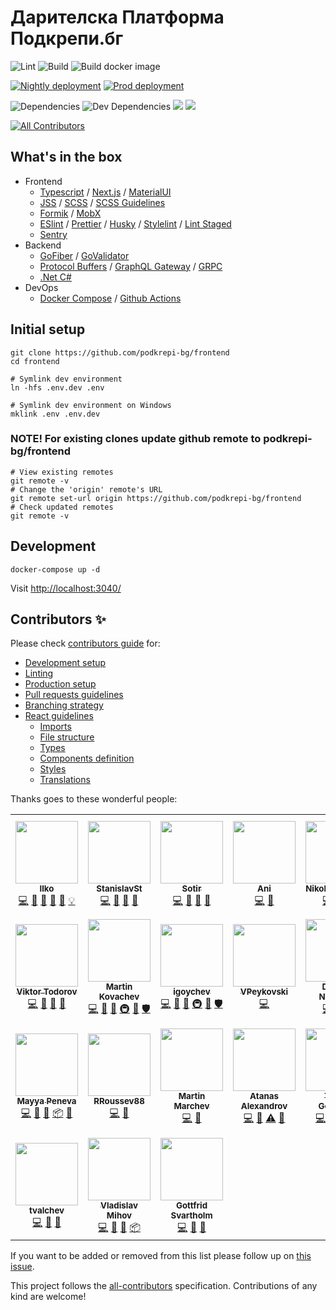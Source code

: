 # Дарителска Платформа Подкрепи.бг

![Lint](https://github.com/podkrepi-bg/frontend/workflows/Lint/badge.svg)
![Build](https://github.com/podkrepi-bg/frontend/workflows/Build/badge.svg)
![Build docker image](https://github.com/podkrepi-bg/frontend/workflows/Build%20docker%20image/badge.svg)

[![Nightly deployment](https://github.com/podkrepi-bg/frontend/actions/workflows/deploy-nightly.yml/badge.svg)](https://github.com/podkrepi-bg/frontend/actions/workflows/deploy-nightly.yml)
[![Prod deployment](https://github.com/podkrepi-bg/frontend/actions/workflows/deploy-prod.yml/badge.svg)](https://github.com/podkrepi-bg/frontend/actions/workflows/deploy-prod.yml)

![Dependencies](https://img.shields.io/david/podkrepi-bg/frontend?path=frontend)
![Dev Dependencies](https://img.shields.io/david/dev/podkrepi-bg/frontend?path=frontend)
![](https://img.shields.io/github/license/podkrepi-bg/frontend?path=frontend)
![](https://img.shields.io/github/issues/podkrepi-bg/frontend?path=frontend)

<!-- ALL-CONTRIBUTORS-BADGE:START - Do not remove or modify this section -->
[![All Contributors](https://img.shields.io/badge/all_contributors-24-orange.svg?style=flat-square)](#contributors-)
<!-- ALL-CONTRIBUTORS-BADGE:END -->

## What's in the box

- Frontend
  - [Typescript](https://www.typescriptlang.org/) / [Next.js](https://nextjs.org/) / [MaterialUI](https://material-ui.com/)
  - [JSS](https://cssinjs.org/?v=v10.5.1#react-jss-example) / [SCSS](https://sass-lang.com/) / [SCSS Guidelines](https://github.com/bjankord/stylelint-config-sass-guidelines)
  - [Formik](https://formik.org/) / [MobX](https://mobx.js.org/)
  - [ESlint](https://eslint.org/) / [Prettier](https://prettier.io/) / [Husky](https://github.com/typicode/husky) / [Stylelint](https://stylelint.io/) / [Lint Staged](https://github.com/okonet/lint-staged)
  - [Sentry](https://sentry.io/organizations/podkrepibg/)
- Backend
  - [GoFiber](https://gofiber.io/) / [GoValidator](https://github.com/asaskevich/govalidator)
  - [Protocol Buffers](https://developers.google.com/protocol-buffers) / [GraphQL Gateway](https://gqlgen.com/) / [GRPC](https://grpc.io/)
  - [.Net C#](https://docs.microsoft.com/en-us/dotnet/csharp/)
- DevOps
  - [Docker Compose](https://docs.docker.com/compose/) / [Github Actions](https://docs.github.com/en/free-pro-team@latest/actions/reference)

## Initial setup

```shell
git clone https://github.com/podkrepi-bg/frontend
cd frontend

# Symlink dev environment
ln -hfs .env.dev .env

# Symlink dev environment on Windows
mklink .env .env.dev
```

### NOTE! For existing clones update github remote to podkrepi-bg/frontend
```
# View existing remotes
git remote -v
# Change the 'origin' remote's URL
git remote set-url origin https://github.com/podkrepi-bg/frontend
# Check updated remotes
git remote -v
```

## Development
```shell
docker-compose up -d
```

Visit <http://localhost:3040/>

## Contributors ✨

Please check [contributors guide](https://github.com/podkrepi-bg/frontend/blob/master/CONTRIBUTING.md) for:

- [Development setup](https://github.com/podkrepi-bg/frontend/blob/master/CONTRIBUTING.md#development)
- [Linting](https://github.com/podkrepi-bg/frontend/blob/master/CONTRIBUTING.md#linting)
- [Production setup](https://github.com/podkrepi-bg/frontend/blob/master/CONTRIBUTING.md#production)
- [Pull requests guidelines](https://github.com/podkrepi-bg/frontend/blob/master/CONTRIBUTING.md#pull-requests)
- [Branching strategy](https://github.com/podkrepi-bg/frontend/blob/master/CONTRIBUTING.md#branching-strategy)
- [React guidelines](https://github.com/podkrepi-bg/frontend/blob/master/CONTRIBUTING.md#react-guidelines)
  - [Imports](https://github.com/podkrepi-bg/frontend/blob/master/CONTRIBUTING.md#imports)
  - [File structure](https://github.com/podkrepi-bg/frontend/blob/master/CONTRIBUTING.md#file-structure)
  - [Types](https://github.com/podkrepi-bg/frontend/blob/master/CONTRIBUTING.md#types)
  - [Components definition](https://github.com/podkrepi-bg/frontend/blob/master/CONTRIBUTING.md#components)
  - [Styles](https://github.com/podkrepi-bg/frontend/blob/master/CONTRIBUTING.md#styles)
  - [Translations](https://github.com/podkrepi-bg/frontend/blob/master/CONTRIBUTING.md#translations-i18n)

Thanks goes to these wonderful people:

<!-- ALL-CONTRIBUTORS-LIST:START - Do not remove or modify this section -->
<!-- prettier-ignore-start -->
<!-- markdownlint-disable -->
<table>
  <tr>
    <td align="center"><a href="https://stackoverflow.com/users/668245/kachar"><img src="https://avatars.githubusercontent.com/u/893608?v=4?s=100" width="100px;" alt=""/><br /><sub><b>Ilko</b></sub></a><br /><a href="https://github.com/podkrepi-bg/frontend/commits?author=kachar" title="Code">💻</a> <a href="https://github.com/podkrepi-bg/frontend/commits?author=kachar" title="Documentation">📖</a> <a href="https://github.com/podkrepi-bg/frontend/pulls?q=is%3Apr+reviewed-by%3Akachar" title="Reviewed Pull Requests">👀</a> <a href="#maintenance-kachar" title="Maintenance">🚧</a> <a href="https://github.com/podkrepi-bg/frontend/issues?q=author%3Akachar" title="Bug reports">🐛</a> <a href="#example-kachar" title="Examples">💡</a></td>
    <td align="center"><a href="http://stackoverflow.com/users/6163171/stanleys?tab=profile"><img src="https://avatars.githubusercontent.com/u/12186099?v=4?s=100" width="100px;" alt=""/><br /><sub><b>StanislavSt</b></sub></a><br /><a href="https://github.com/podkrepi-bg/frontend/commits?author=StanislavSt" title="Code">💻</a> <a href="https://github.com/podkrepi-bg/frontend/commits?author=StanislavSt" title="Documentation">📖</a> <a href="https://github.com/podkrepi-bg/frontend/pulls?q=is%3Apr+reviewed-by%3AStanislavSt" title="Reviewed Pull Requests">👀</a> <a href="#tool-StanislavSt" title="Tools">🔧</a></td>
    <td align="center"><a href="https://github.com/sotir-ls"><img src="https://avatars.githubusercontent.com/u/4455130?v=4?s=100" width="100px;" alt=""/><br /><sub><b>Sotir</b></sub></a><br /><a href="https://github.com/podkrepi-bg/frontend/commits?author=sotir-ls" title="Code">💻</a> <a href="https://github.com/podkrepi-bg/frontend/commits?author=sotir-ls" title="Documentation">📖</a> <a href="https://github.com/podkrepi-bg/frontend/pulls?q=is%3Apr+reviewed-by%3Asotir-ls" title="Reviewed Pull Requests">👀</a> <a href="#tool-sotir-ls" title="Tools">🔧</a></td>
    <td align="center"><a href="https://github.com/ani-kalpachka"><img src="https://avatars.githubusercontent.com/u/14351733?v=4?s=100" width="100px;" alt=""/><br /><sub><b>Ani</b></sub></a><br /><a href="https://github.com/podkrepi-bg/frontend/commits?author=ani-kalpachka" title="Code">💻</a> <a href="https://github.com/podkrepi-bg/frontend/commits?author=ani-kalpachka" title="Documentation">📖</a></td>
    <td align="center"><a href="https://github.com/Nikola-Andreev"><img src="https://avatars.githubusercontent.com/u/19424332?v=4?s=100" width="100px;" alt=""/><br /><sub><b>Nikola Andreev</b></sub></a><br /><a href="https://github.com/podkrepi-bg/frontend/commits?author=Nikola-Andreev" title="Code">💻</a> <a href="https://github.com/podkrepi-bg/frontend/commits?author=Nikola-Andreev" title="Documentation">📖</a> <a href="#tool-Nikola-Andreev" title="Tools">🔧</a></td>
    <td align="center"><a href="https://petkopavlovski.com/"><img src="https://avatars.githubusercontent.com/u/32264020?v=4?s=100" width="100px;" alt=""/><br /><sub><b>Pete Pavlovski</b></sub></a><br /><a href="https://github.com/podkrepi-bg/frontend/commits?author=arthas168" title="Code">💻</a> <a href="https://github.com/podkrepi-bg/frontend/commits?author=arthas168" title="Documentation">📖</a> <a href="https://github.com/podkrepi-bg/frontend/pulls?q=is%3Apr+reviewed-by%3Aarthas168" title="Reviewed Pull Requests">👀</a></td>
    <td align="center"><a href="https://github.com/uzuntonev"><img src="https://avatars.githubusercontent.com/u/51097961?v=4?s=100" width="100px;" alt=""/><br /><sub><b>Georgi Uzuntonev</b></sub></a><br /><a href="https://github.com/podkrepi-bg/frontend/commits?author=uzuntonev" title="Code">💻</a> <a href="https://github.com/podkrepi-bg/frontend/commits?author=uzuntonev" title="Documentation">📖</a> <a href="https://github.com/podkrepi-bg/frontend/pulls?q=is%3Apr+reviewed-by%3Auzuntonev" title="Reviewed Pull Requests">👀</a> <a href="#tool-uzuntonev" title="Tools">🔧</a></td>
  </tr>
  <tr>
    <td align="center"><a href="https://github.com/vikinatora"><img src="https://avatars.githubusercontent.com/u/29047760?v=4?s=100" width="100px;" alt=""/><br /><sub><b>Viktor Todorov</b></sub></a><br /><a href="https://github.com/podkrepi-bg/frontend/commits?author=vikinatora" title="Code">💻</a> <a href="https://github.com/podkrepi-bg/frontend/commits?author=vikinatora" title="Documentation">📖</a> <a href="https://github.com/podkrepi-bg/frontend/pulls?q=is%3Apr+reviewed-by%3Avikinatora" title="Reviewed Pull Requests">👀</a> <a href="#tool-vikinatora" title="Tools">🔧</a></td>
    <td align="center"><a href="http://www.nimasystems.com"><img src="https://avatars.githubusercontent.com/u/126405?v=4?s=100" width="100px;" alt=""/><br /><sub><b>Martin Kovachev</b></sub></a><br /><a href="https://github.com/podkrepi-bg/frontend/commits?author=miraclebg" title="Code">💻</a> <a href="https://github.com/podkrepi-bg/frontend/commits?author=miraclebg" title="Documentation">📖</a> <a href="#tool-miraclebg" title="Tools">🔧</a> <a href="#infra-miraclebg" title="Infrastructure (Hosting, Build-Tools, etc)">🚇</a> <a href="#maintenance-miraclebg" title="Maintenance">🚧</a> <a href="#security-miraclebg" title="Security">🛡️</a></td>
    <td align="center"><a href="https://github.com/igoychev"><img src="https://avatars.githubusercontent.com/u/7055304?v=4?s=100" width="100px;" alt=""/><br /><sub><b>igoychev</b></sub></a><br /><a href="https://github.com/podkrepi-bg/frontend/commits?author=igoychev" title="Code">💻</a> <a href="https://github.com/podkrepi-bg/frontend/commits?author=igoychev" title="Documentation">📖</a> <a href="#tool-igoychev" title="Tools">🔧</a> <a href="#infra-igoychev" title="Infrastructure (Hosting, Build-Tools, etc)">🚇</a> <a href="#maintenance-igoychev" title="Maintenance">🚧</a> <a href="#security-igoychev" title="Security">🛡️</a></td>
    <td align="center"><a href="https://github.com/VPeykovski"><img src="https://avatars.githubusercontent.com/u/22998082?v=4?s=100" width="100px;" alt=""/><br /><sub><b>VPeykovski</b></sub></a><br /><a href="https://github.com/podkrepi-bg/frontend/commits?author=VPeykovski" title="Code">💻</a></td>
    <td align="center"><a href="https://github.com/dimitur2204"><img src="https://avatars.githubusercontent.com/u/61479393?v=4?s=100" width="100px;" alt=""/><br /><sub><b>Dimitar Nizamov</b></sub></a><br /><a href="https://github.com/podkrepi-bg/frontend/commits?author=dimitur2204" title="Code">💻</a> <a href="https://github.com/podkrepi-bg/frontend/commits?author=dimitur2204" title="Documentation">📖</a> <a href="#tool-dimitur2204" title="Tools">🔧</a></td>
    <td align="center"><a href="https://github.com/xenry"><img src="https://avatars.githubusercontent.com/u/534600?v=4?s=100" width="100px;" alt=""/><br /><sub><b>Andrey Marchev</b></sub></a><br /><a href="https://github.com/podkrepi-bg/frontend/commits?author=xenry" title="Code">💻</a> <a href="https://github.com/podkrepi-bg/frontend/commits?author=xenry" title="Documentation">📖</a> <a href="#tool-xenry" title="Tools">🔧</a> <a href="#platform-xenry" title="Packaging/porting to new platform">📦</a> <a href="https://github.com/podkrepi-bg/frontend/pulls?q=is%3Apr+reviewed-by%3Axenry" title="Reviewed Pull Requests">👀</a></td>
    <td align="center"><a href="https://github.com/dianakarcheva"><img src="https://avatars.githubusercontent.com/u/47477592?v=4?s=100" width="100px;" alt=""/><br /><sub><b>dianakarcheva</b></sub></a><br /><a href="https://github.com/podkrepi-bg/frontend/commits?author=dianakarcheva" title="Code">💻</a> <a href="https://github.com/podkrepi-bg/frontend/commits?author=dianakarcheva" title="Documentation">📖</a> <a href="#tool-dianakarcheva" title="Tools">🔧</a> <a href="#platform-dianakarcheva" title="Packaging/porting to new platform">📦</a> <a href="https://github.com/podkrepi-bg/frontend/pulls?q=is%3Apr+reviewed-by%3Adianakarcheva" title="Reviewed Pull Requests">👀</a></td>
  </tr>
  <tr>
    <td align="center"><a href="https://github.com/mayapeneva"><img src="https://avatars.githubusercontent.com/u/25232447?v=4?s=100" width="100px;" alt=""/><br /><sub><b>Mayya Peneva</b></sub></a><br /><a href="https://github.com/podkrepi-bg/frontend/commits?author=mayapeneva" title="Code">💻</a> <a href="https://github.com/podkrepi-bg/frontend/commits?author=mayapeneva" title="Documentation">📖</a> <a href="#tool-mayapeneva" title="Tools">🔧</a> <a href="#platform-mayapeneva" title="Packaging/porting to new platform">📦</a> <a href="https://github.com/podkrepi-bg/frontend/pulls?q=is%3Apr+reviewed-by%3Amayapeneva" title="Reviewed Pull Requests">👀</a></td>
    <td align="center"><a href="https://github.com/RRoussev88"><img src="https://avatars.githubusercontent.com/u/32360024?v=4?s=100" width="100px;" alt=""/><br /><sub><b>RRoussev88</b></sub></a><br /><a href="https://github.com/podkrepi-bg/frontend/commits?author=RRoussev88" title="Code">💻</a> <a href="https://github.com/podkrepi-bg/frontend/commits?author=RRoussev88" title="Documentation">📖</a></td>
    <td align="center"><a href="https://github.com/marchev"><img src="https://avatars.githubusercontent.com/u/2691408?v=4?s=100" width="100px;" alt=""/><br /><sub><b>Martin Marchev</b></sub></a><br /><a href="https://github.com/podkrepi-bg/frontend/commits?author=marchev" title="Code">💻</a> <a href="https://github.com/podkrepi-bg/frontend/commits?author=marchev" title="Documentation">📖</a></td>
    <td align="center"><a href="https://atanas-alexandrov.de"><img src="https://avatars.githubusercontent.com/u/56699232?v=4?s=100" width="100px;" alt=""/><br /><sub><b>Atanas Alexandrov</b></sub></a><br /><a href="https://github.com/podkrepi-bg/frontend/commits?author=cupakob" title="Code">💻</a> <a href="https://github.com/podkrepi-bg/frontend/commits?author=cupakob" title="Documentation">📖</a> <a href="https://github.com/podkrepi-bg/frontend/commits?author=cupakob" title="Tests">⚠️</a> <a href="https://github.com/podkrepi-bg/frontend/issues?q=author%3Acupakob" title="Bug reports">🐛</a></td>
    <td align="center"><a href="https://github.com/tanyogeorgiev"><img src="https://avatars.githubusercontent.com/u/17822617?v=4?s=100" width="100px;" alt=""/><br /><sub><b>Tanyo Georgiev</b></sub></a><br /><a href="https://github.com/podkrepi-bg/frontend/commits?author=tanyogeorgiev" title="Code">💻</a> <a href="https://github.com/podkrepi-bg/frontend/commits?author=tanyogeorgiev" title="Documentation">📖</a> <a href="#tool-tanyogeorgiev" title="Tools">🔧</a> <a href="#platform-tanyogeorgiev" title="Packaging/porting to new platform">📦</a></td>
    <td align="center"><a href="https://github.com/stanimirdim92"><img src="https://avatars.githubusercontent.com/u/42135030?v=4?s=100" width="100px;" alt=""/><br /><sub><b>Stanimir Dimitrov</b></sub></a><br /><a href="https://github.com/podkrepi-bg/frontend/commits?author=stanimirdim92" title="Code">💻</a> <a href="https://github.com/podkrepi-bg/frontend/commits?author=stanimirdim92" title="Documentation">📖</a> <a href="#tool-stanimirdim92" title="Tools">🔧</a> <a href="#platform-stanimirdim92" title="Packaging/porting to new platform">📦</a> <a href="https://github.com/podkrepi-bg/frontend/commits?author=stanimirdim92" title="Tests">⚠️</a> <a href="https://github.com/podkrepi-bg/frontend/pulls?q=is%3Apr+reviewed-by%3Astanimirdim92" title="Reviewed Pull Requests">👀</a></td>
    <td align="center"><a href="https://github.com/imilchev"><img src="https://avatars.githubusercontent.com/u/16187050?v=4?s=100" width="100px;" alt=""/><br /><sub><b>Ivan Milchev</b></sub></a><br /><a href="https://github.com/podkrepi-bg/frontend/commits?author=imilchev" title="Code">💻</a> <a href="https://github.com/podkrepi-bg/frontend/commits?author=imilchev" title="Documentation">📖</a> <a href="#tool-imilchev" title="Tools">🔧</a> <a href="#platform-imilchev" title="Packaging/porting to new platform">📦</a> <a href="https://github.com/podkrepi-bg/frontend/commits?author=imilchev" title="Tests">⚠️</a> <a href="https://github.com/podkrepi-bg/frontend/pulls?q=is%3Apr+reviewed-by%3Aimilchev" title="Reviewed Pull Requests">👀</a></td>
  </tr>
  <tr>
    <td align="center"><a href="https://github.com/tvalchev"><img src="https://avatars.githubusercontent.com/u/7523222?v=4?s=100" width="100px;" alt=""/><br /><sub><b>tvalchev</b></sub></a><br /><a href="https://github.com/podkrepi-bg/frontend/commits?author=tvalchev" title="Code">💻</a> <a href="https://github.com/podkrepi-bg/frontend/commits?author=tvalchev" title="Documentation">📖</a> <a href="#tool-tvalchev" title="Tools">🔧</a></td>
    <td align="center"><a href="https://www.vmihov.com/"><img src="https://avatars.githubusercontent.com/u/37806520?v=4?s=100" width="100px;" alt=""/><br /><sub><b>Vladislav Mihov</b></sub></a><br /><a href="https://github.com/podkrepi-bg/frontend/commits?author=skilldeliver" title="Code">💻</a> <a href="https://github.com/podkrepi-bg/frontend/commits?author=skilldeliver" title="Documentation">📖</a> <a href="#tool-skilldeliver" title="Tools">🔧</a> <a href="#platform-skilldeliver" title="Packaging/porting to new platform">📦</a></td>
    <td align="center"><a href="https://github.com/wessly"><img src="https://avatars.githubusercontent.com/u/16501328?v=4?s=100" width="100px;" alt=""/><br /><sub><b>Gottfrid Svartholm</b></sub></a><br /><a href="https://github.com/podkrepi-bg/frontend/commits?author=wessly" title="Code">💻</a> <a href="https://github.com/podkrepi-bg/frontend/commits?author=wessly" title="Documentation">📖</a> <a href="#tool-wessly" title="Tools">🔧</a></td>
  </tr>
</table>

<!-- markdownlint-restore -->
<!-- prettier-ignore-end -->

<!-- ALL-CONTRIBUTORS-LIST:END -->

If you want to be added or removed from this list please follow up on [this issue](https://github.com/podkrepi-bg/frontend/issues/2).

This project follows the [all-contributors](https://github.com/all-contributors/all-contributors) specification. Contributions of any kind are welcome!
